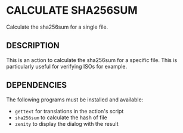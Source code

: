 CALCULATE SHA256SUM
===================

Calculate the sha256sum for a single file.

DESCRIPTION
-----------

This is an action to calculate the sha256sum for a specific file.
This is particularly useful for verifying ISOs for example.

DEPENDENCIES
------------

The following programs must be installed and available:

* `gettext` for translations in the action's script
* `sha256sum` to calculate the hash of file
* `zenity` to display the dialog with the result
